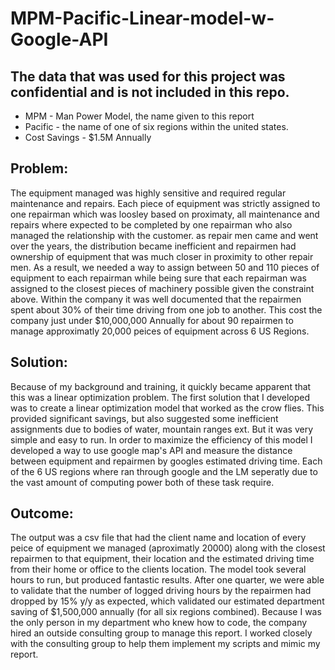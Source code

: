 # MPM-Pacific-Linear-model-w-Google-API

## The data that was used for this project was confidential and is not included in this repo. 

* MPM - Man Power Model, the name given to this report
* Pacific - the name of one of six regions within the united states. 
* Cost Savings - $1.5M Annually 

## Problem: 
The equipment managed was highly sensitive and required regular maintenance and repairs. Each piece of equipment was strictly assigned to one repairman which was loosley based on proximaty, all maintenance and repairs where expected to be completed by one repairman who also managed the relationship with the customer. as repair men came and went over the years, the distribution became inefficient and repairmen had ownership of equipment that was much closer in proximity to other repair men. As a result, we needed a way to assign between 50 and 110 pieces of equipment to each repairman while being sure that each repairman was assigned to the closest pieces of machinery possible given the constraint above. Within the company it was well documented that the repairmen spent about 30% of their time driving from one job to another. This cost the company just under $10,000,000 Annually for about 90 repairmen to manage approximatly 20,000 peices of equipment across 6 US Regions.

## Solution: 
Because of my background and training, it quickly became apparent that this was a linear optimization problem. The first solution that I developed was to create a linear optimization model that worked as the crow flies. This provided significant savings, but also suggested some inefficient assignments due to bodies of water, mountain ranges ext. But it was very simple and easy to run. In order to maximize the efficiency of this model I developed a way to use google map's API and measure the distance between equipment and repairmen by googles estimated driving time. Each of the 6 US regions where ran through google and the LM seperatly due to the vast amount of computing power both of these task require. 

## Outcome: 
The output was a csv file that had the client name and location of every peice of equipment we managed (aproximatly 20000) along with the closest repairmen to that equipment, their location and the estimated driving time from their home or office to the clients location. The model took several hours to run, but produced fantastic results. After one quarter, we were able to validate that the number of logged driving hours by the repairmen had dropped by 15% y/y as expected, which validated our estimated department saving of $1,500,000 annually (for all six regions combined). Because I was the only person in my department who knew how to code, the company hired an outside consulting group to manage this report. I worked closely with the consulting group to help them implement my scripts and mimic my report. 
